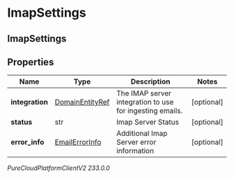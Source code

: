 # ImapSettings

## ImapSettings

## Properties

|Name | Type | Description | Notes|
|------------ | ------------- | ------------- | -------------|
| **integration** | [DomainEntityRef](DomainEntityRef) | The IMAP server integration to use for ingesting emails. | [optional] |
| **status** | str | Imap Server Status | [optional] |
| **error_info** | [EmailErrorInfo](EmailErrorInfo) | Additional Imap Server error information | [optional] |



_PureCloudPlatformClientV2 233.0.0_
